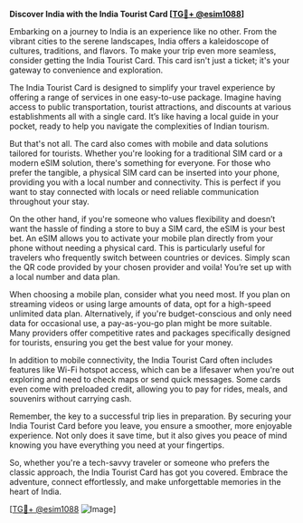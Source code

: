 **Discover India with the India Tourist Card [[TG💪+ @esim1088](https://t.me/s/esim1088)]**

Embarking on a journey to India is an experience like no other. From the vibrant cities to the serene landscapes, India offers a kaleidoscope of cultures, traditions, and flavors. To make your trip even more seamless, consider getting the India Tourist Card. This card isn't just a ticket; it's your gateway to convenience and exploration.

The India Tourist Card is designed to simplify your travel experience by offering a range of services in one easy-to-use package. Imagine having access to public transportation, tourist attractions, and discounts at various establishments all with a single card. It’s like having a local guide in your pocket, ready to help you navigate the complexities of Indian tourism.

But that's not all. The card also comes with mobile and data solutions tailored for tourists. Whether you're looking for a traditional SIM card or a modern eSIM solution, there's something for everyone. For those who prefer the tangible, a physical SIM card can be inserted into your phone, providing you with a local number and connectivity. This is perfect if you want to stay connected with locals or need reliable communication throughout your stay.

On the other hand, if you're someone who values flexibility and doesn’t want the hassle of finding a store to buy a SIM card, the eSIM is your best bet. An eSIM allows you to activate your mobile plan directly from your phone without needing a physical card. This is particularly useful for travelers who frequently switch between countries or devices. Simply scan the QR code provided by your chosen provider and voila! You’re set up with a local number and data plan.

When choosing a mobile plan, consider what you need most. If you plan on streaming videos or using large amounts of data, opt for a high-speed unlimited data plan. Alternatively, if you're budget-conscious and only need data for occasional use, a pay-as-you-go plan might be more suitable. Many providers offer competitive rates and packages specifically designed for tourists, ensuring you get the best value for your money.

In addition to mobile connectivity, the India Tourist Card often includes features like Wi-Fi hotspot access, which can be a lifesaver when you're out exploring and need to check maps or send quick messages. Some cards even come with preloaded credit, allowing you to pay for rides, meals, and souvenirs without carrying cash.

Remember, the key to a successful trip lies in preparation. By securing your India Tourist Card before you leave, you ensure a smoother, more enjoyable experience. Not only does it save time, but it also gives you peace of mind knowing you have everything you need at your fingertips.

So, whether you're a tech-savvy traveler or someone who prefers the classic approach, the India Tourist Card has got you covered. Embrace the adventure, connect effortlessly, and make unforgettable memories in the heart of India. 

[[TG💪+ @esim1088](https://t.me/s/esim1088) ![Image](https://i.postimg.cc/Y0z9fWf4/image.png)]